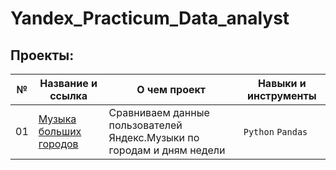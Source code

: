 # Yandex_Practicum_Data_analyst

## Проекты:
| №| Название и ссылка | О чем проект                                                     | Навыки и инструменты           |  
|-----------|-------------------|------------------------------------------------------------------|-----------------------------------|
|01              |[Музыка больших городов](Yandex_music_1_project/)|Сравниваем данные пользователей Яндекс.Музыки по городам и дням недели|`Python` `Pandas`|
